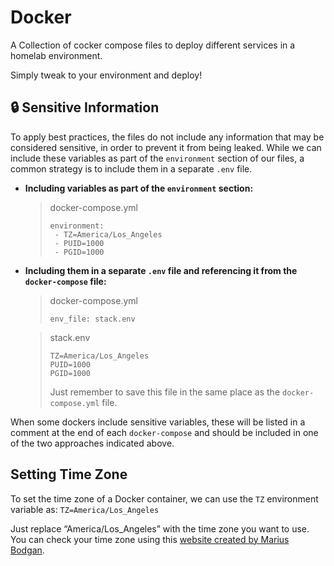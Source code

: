 # Docker

A Collection of cocker compose files to deploy different services in a homelab environment.

Simply tweak to your environment and deploy!

## 🔒 Sensitive Information

To apply best practices, the files do not include any information that may be considered sensitive, in order to prevent it from being leaked. While we can include these variables as part of the `environment` section of our files, a common strategy is to include them in a separate `.env` file.

- **Including variables as part of the `environment` section:**


    >docker-compose.yml
    >```docker
    >environment:
    >  - TZ=America/Los_Angeles
    >  - PUID=1000
    >  - PGID=1000
    >```

- **Including them in a separate `.env` file and referencing it from the `docker-compose` file:**

    >docker-compose.yml
    >```docker
    >env_file: stack.env
    >```

    >stack.env
    >```docker
    >TZ=America/Los_Angeles
    >PUID=1000
    >PGID=1000
    >```
    > Just remember to save this file in the same place as the `docker-compose.yml` file.

When some dockers include sensitive variables, these will be listed in a comment at the end of each `docker-compose` and should be included in one of the two approaches indicated above.

## Setting Time Zone

To set the time zone of a Docker container, we can use the `TZ` environment variable as:
`TZ=America/Los_Angeles`

Just replace “America/Los_Angeles” with the time zone you want to use. You can check your time zone using this [website created by Marius Bodgan](https://timezone.mariushosting.com/).
